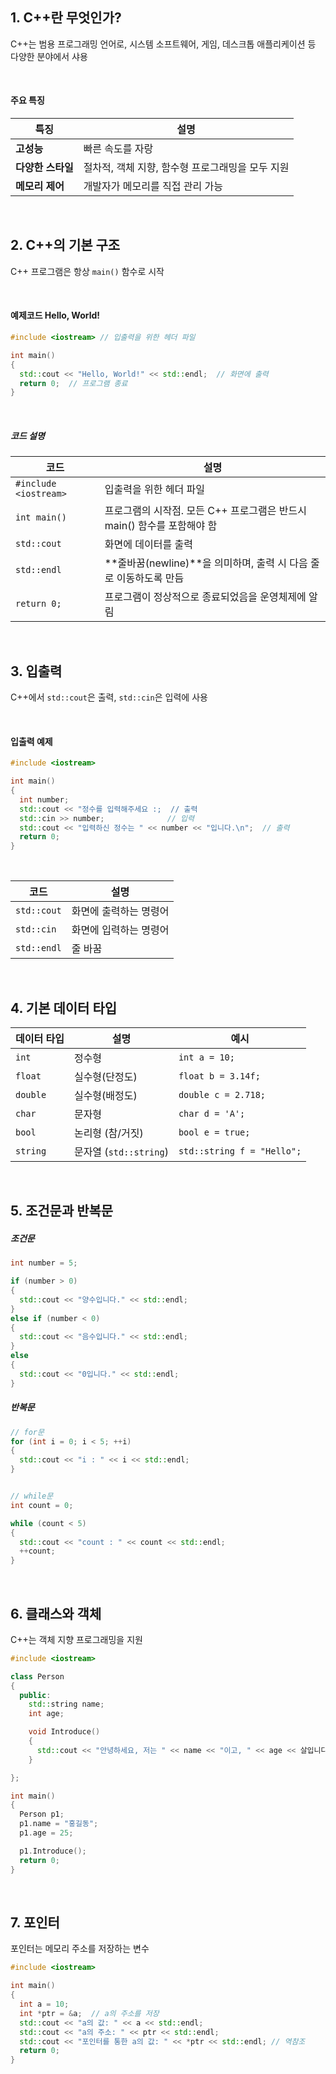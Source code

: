 ## 1. C++란 무엇인가?
C++는 범용 프로그래밍 언어로, 시스템 소프트웨어, 게임, 데스크톱 애플리케이션 등 다양한 분야에서 샤용

<br>

#### 주요 특징
|특징|설명|
|-|-|
|**고성능**|빠른 속도를 자랑|
|**다양한 스타일**|절차적, 객체 지향, 함수형 프로그래밍을 모두 지원|
|**메모리 제어**|개발자가 메모리를 직접 관리 가능|

<br>

## 2. C++의 기본 구조
C++ 프로그램은 항상 `main()` 함수로 시작

<br>

#### 예제코드 Hello, World!
``` cpp
#include <iostream> // 입출력을 위한 헤더 파일

int main()
{
  std::cout << "Hello, World!" << std::endl;  // 화면에 출력
  return 0;  // 프로그램 종료
}
```
<br>

##### 코드 설명
|코드|설명|
|-|-|
|`#include <iostream>`|입출력을 위한 헤더 파일|
|`int main()`|프로그램의 시작점. 모든 C++ 프로그램은 반드시 main() 함수를 포함해야 함|
|`std::cout`|화면에 데이터를 출력|
|`std::endl`| **줄바꿈(newline)**을 의미하며, 출력 시 다음 줄로 이동하도록 만듬|
|`return 0;`|프로그램이 정상적으로 종료되었음을 운영체제에 알림|

<br>

## 3. 입출력
C++에서 `std::cout`은 출력, `std::cin`은 입력에 사용

<br>

#### 입출력 예제
``` cpp
#include <iostream>

int main()
{
  int number;
  std::cout << "정수를 입력해주세요 :;  // 출력
  std::cin >> number;              // 입력
  std::cout << "입력하신 정수는 " << number << "입니다.\n";  // 출력
  return 0;
}
```

<br>


|코드|설명|
|-|-|
|`std::cout`|화면에 출력하는 명령어|
|`std::cin`| 화면에 입력하는 명령어|
|`std::endl`|줄 바꿈|


<br>

## 4. 기본 데이터 타입
|데이터 타입|설명|예시|
|-|-|-|
|`int`|정수형|`int a = 10;`|
|`float`|실수형(단정도)|`float b = 3.14f;`|
|`double`|실수형(배정도)|`double c = 2.718;`|
|`char`|문자형|`char d = 'A';`|
|`bool`|논리형 (참/거짓)|`bool e = true;`|
|`string`|문자열 (`std::string`)|`std::string f = "Hello";`|

<br>

## 5. 조건문과 반복문

##### 조건문
``` cpp
int number = 5;

if (number > 0)
{
  std::cout << "양수입니다." << std::endl;
}
else if (number < 0)
{
  std::cout << "음수입니다." << std::endl;
}
else
{
  std::cout << "0입니다." << std::endl;
}
```

##### 반복문
``` cpp
// for문
for (int i = 0; i < 5; ++i)
{
  std::cout << "i : " << i << std::endl;
}


// while문
int count = 0;

while (count < 5)
{
  std::cout << "count : " << count << std::endl;
  ++count;
}

```

<br>

## 6. 클래스와 객체
C++는 객체 지향 프로그래밍을 지원
``` cpp
#include <iostream>

class Person
{
  public:
    std::string name;
    int age;

    void Introduce()
    {
      std::cout << "안녕하세요, 저는 " << name << "이고, " << age << 살입니다." << std::endl;
    }

};

int main()
{
  Person p1;
  p1.name = "홍길동";
  p1.age = 25;

  p1.Introduce();
  return 0;
}
```

<br>

## 7. 포인터
포인터는 메모리 주소를 저장하는 변수
``` cpp
#include <iostream>

int main()
{
  int a = 10;
  int *ptr = &a;  // a의 주소를 저장
  std::cout << "a의 값: " << a << std::endl;
  std::cout << "a의 주소: " << ptr << std::endl;
  std::cout << "포인터를 통한 a의 값: " << *ptr << std::endl; // 역참조
  return 0;
}
```
